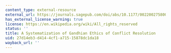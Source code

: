 ```yaml
---
content_type: external-resource
external_url: https://journals.sagepub.com/doi/abs/10.1177/002200275800200202
has_external_license_warning: true
license: https://en.wikipedia.org/wiki/All_rights_reserved
status: ''
title: A Systematization of Gandhian Ethics of Conflict Resolution
uid: 27d14eb3-d414-4cf1-a715-15878dc1da18
wayback_url: ''
---
```

